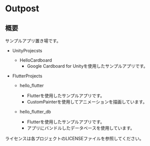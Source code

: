 # Outpost

## 概要

サンプルアプリ置き場です。

- UnityProjecsts
    - HelloCardboard
        - Google Cardboard for Unityを使用したサンプルアプリです。

- FlutterProjects
    - hello_flutter
        - Flutterを使用したサンプルアプリです。
        - CustomPainterを使用してアニメーションを描画しています。

    - hello_flutter_db
        - Flutterを使用したサンプルアプリです。
        - アプリにバンドルしたデータベースを使用しています。

ライセンスは各プロジェクトのLICENSEファイルを参照してください。
